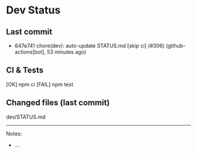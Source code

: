 # Dev Status

## Last commit
- 647e741 chore(dev): auto-update STATUS.md [skip ci] (#306) (github-actions[bot], 53 minutes ago)
## CI & Tests
[OK] npm ci
[FAIL] npm test

## Changed files (last commit)
dev/STATUS.md

---
Notes:
- ...
